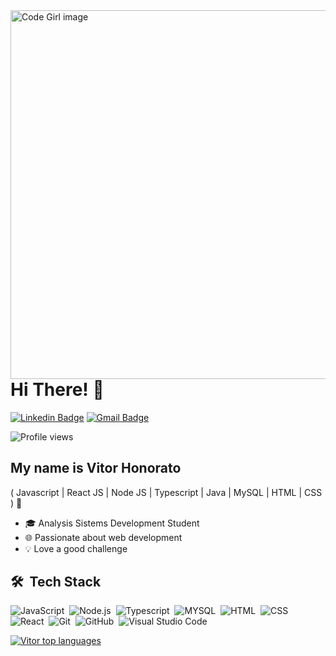 <img align="right" alt="Code Girl image" src="https://raw.githubusercontent.com/gist/vittorhonorato/970159369907c2110a2884528663f99c/raw/d164b4617e2910188bcd59ef53ca094a72265744/githubcard.svg"  height="590em"/>

<h1>Hi There! 👋</h1>

[![Linkedin Badge](https://img.shields.io/badge/-LinkedIn-6633cc?style=flat-square&logo=Linkedin&logoColor=white&link=https://www.linkedin.com/in/vitor-honorato-3542861ba/)](https://www.linkedin.com/in/vitor-honorato-3542861ba/)
[![Gmail Badge](https://img.shields.io/badge/-vittordevelopersoftware@gmail.com-6633cc?style=flat-square&logo=Gmail&logoColor=white&link=mailto:vittordevelopersoftware@gmail.com)](mailto:vittordevelopersoftware@gmail.com)

<p align="left"> <img src="https://komarev.com/ghpvc/?username=vittorhonorato&color=yellow" alt="Profile views" /> </p>



## My name is Vitor Honorato 
( Javascript | React JS | Node JS | Typescript | Java | MySQL | HTML | CSS ) 🚀
- 🎓 Analysis Sistems Development Student 
- 🌐 Passionate about web development
- 💡 Love a good challenge

 ## 🛠 &nbsp;Tech Stack

![JavaScript](https://img.shields.io/badge/-JavaScript-05122A?style=flat&logo=javascript)&nbsp;
![Node.js](https://img.shields.io/badge/-Node.js-05122A?style=flat&logo=node.js)&nbsp;
![Typescript](https://img.shields.io/badge/-Typescript-05122A?style=flat&logo=typescript)&nbsp;
![MYSQL](https://img.shields.io/badge/-MYSQL-05122A?style=flat&logo=mysql)&nbsp;
![HTML](https://img.shields.io/badge/-HTML-05122A?style=flat&logo=HTML5)&nbsp;
![CSS](https://img.shields.io/badge/-CSS-05122A?style=flat&logo=CSS3&logoColor=1572B6)&nbsp;
![React](https://img.shields.io/badge/-React-05122A?style=flat&logo=react)&nbsp;
![Git](https://img.shields.io/badge/-Git-05122A?style=flat&logo=git)&nbsp;
![GitHub](https://img.shields.io/badge/-GitHub-05122A?style=flat&logo=github)&nbsp;
![Visual Studio Code](https://img.shields.io/badge/-Visual%20Studio%20Code-05122A?style=flat&logo=visual-studio-code&logoColor=007ACC)&nbsp;

<div align="left">
  
[![Vitor top languages](https://github-readme-stats.vercel.app/api/top-langs/?username=vittorhonorato&theme=blue-white)](https://github.com/anuraghazra/github-readme-stats)
  
 </div>




